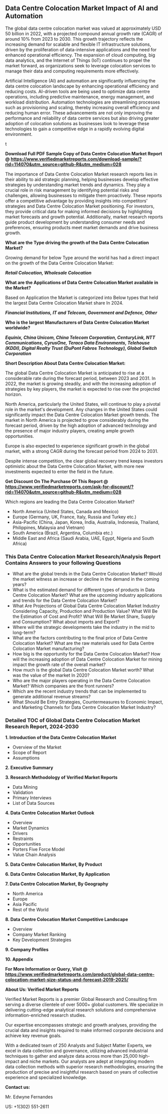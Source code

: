 <h2>Data Centre Colocation Market Impact of AI and Automation</h2><p>The global data centre colocation market was valued at approximately USD 50 billion in 2022, with a projected compound annual growth rate (CAGR) of around 10% from 2023 to 2030. This growth trajectory reflects the increasing demand for scalable and flexible IT infrastructure solutions, driven by the proliferation of data-intensive applications and the need for enhanced operational efficiency. The expansion of cloud computing, big data analytics, and the Internet of Things (IoT) continues to propel the market forward, as organizations seek to leverage colocation services to manage their data and computing requirements more effectively.</p><p>Artificial Intelligence (AI) and automation are significantly influencing the data centre colocation landscape by enhancing operational efficiency and reducing costs. AI-driven tools are being used to optimize data centre operations, including predictive maintenance, energy management, and workload distribution. Automation technologies are streamlining processes such as provisioning and scaling, thereby increasing overall efficiency and reducing human error. These advancements are not only improving the performance and reliability of data centre services but also driving greater adoption of colocation solutions as businesses look to leverage these technologies to gain a competitive edge in a rapidly evolving digital environment.</p>t</p><p id="" class=""><strong>Download Full PDF Sample Copy of Data Centre Colocation Market Report @ <a href="https://www.verifiedmarketreports.com/download-sample/?rid=114070&utm_source=github-R&utm_medium=028" target="_blank">https://www.verifiedmarketreports.com/download-sample/?rid=114070&utm_source=github-R&utm_medium=028</a></strong></p><p>The importance of&nbsp;Data Centre Colocation Market research reports lies in their ability to aid strategic planning, helping businesses develop effective strategies by understanding market trends and dynamics. They play a crucial role in risk management by identifying potential risks and challenges, allowing businesses to mitigate them proactively. These reports offer a competitive advantage by providing insights into competitors' strategies and Data Centre Colocation Market positioning. For investors, they provide critical data for making informed decisions by highlighting market forecasts and growth potential. Additionally, market research reports guide product development by understanding consumer needs and preferences, ensuring products meet market demands and drive business growth.</p><p><strong>What are the&nbsp;Type driving the growth of the Data Centre Colocation Market?</strong></p><p id="" class="">Growing demand for below Type around the world has had a direct impact on the growth of the Data Centre Colocation Market:</p><em><strong>Retail Colocation, Wholesale Colocation</strong></em></p><strong>What are the&nbsp;Applications&nbsp;of Data Centre Colocation Market available in the Market?</strong></p><p id="" class="">Based on Application the Market is categorized into Below types that held the largest Data Centre Colocation Market share In 2024.</p><em><strong>Financial Institutions, IT and Telecom, Government and Defence, Other</strong></em></p><strong>Who is the largest Manufacturers of Data Centre Colocation Market worldwide?</strong></p><p><em><strong>Equinix, China Unicom, China Telecom Corporation, CenturyLink, NTT Communications, CyrusOne, Teraco Data Environments, Telehouse (KDDI), Digital Realty Trust (DuPont Fabros Technology), Global Switch Corporation</strong></em></p><p id="" class=""><strong>Short Description About Data Centre Colocation Market:</strong></p><p>The global Data Centre Colocation Market is anticipated to rise at a considerable rate during the forecast period, between 2023 and 2031. In 2022, the market is growing steadily, and with the increasing adoption of strategies by key players, the market is expected to rise over the projected horizon.</p><p>North America, particularly the United States, will continue to play a pivotal role in the market's development. Any changes in the United States could significantly impact the Data Centre Colocation Market growth trends. The market in North America is projected to grow considerably during the forecast period, driven by the high adoption of advanced technology and the presence of major industry players, creating ample growth opportunities.</p><p>Europe is also expected to experience significant growth in the global market, with a strong CAGR during the forecast period from 2024 to 2031.</p><p>Despite intense competition, the clear global recovery trend keeps investors optimistic about the Data Centre Colocation Market, with more new investments expected to enter the field in the future.</p><p id="" class=""><strong>Get Discount On The Purchase Of This Report @ <a href="https://www.verifiedmarketreports.com/ask-for-discount/?rid=114070&utm_source=github-R&utm_medium=028" target="_blank">https://www.verifiedmarketreports.com/ask-for-discount/?rid=114070&utm_source=github-R&utm_medium=028</a></strong></p>Which regions are leading the Data Centre Colocation Market?</p><ul><li>North America (United States, Canada and Mexico)</li><li>Europe (Germany, UK, France, Italy, Russia and Turkey etc.)</li><li>Asia-Pacific (China, Japan, Korea, India, Australia, Indonesia, Thailand, Philippines, Malaysia and Vietnam)</li><li>South America (Brazil, Argentina, Columbia etc.)</li><li>Middle East and Africa (Saudi Arabia, UAE, Egypt, Nigeria and South Africa)</li></ul><h3 id="" class="">This Data Centre Colocation Market Research/Analysis Report Contains Answers to your following Questions</h3><ul><li>What are the global trends in the Data Centre Colocation Market? Would the market witness an increase or decline in the demand in the coming years?</li><li>What is the estimated demand for different types of products in Data Centre Colocation Market? What are the upcoming industry applications and trends for the Data Centre Colocation Market?</li><li>What Are Projections of Global Data Centre Colocation Market Industry Considering Capacity, Production and Production Value? What Will Be the Estimation of Cost and Profit? What Will Be Market Share, Supply and Consumption? What about imports and Export?</li><li>Where will the strategic developments take the industry in the mid to long-term?</li><li>What are the factors contributing to the final price of Data Centre Colocation Market? What are the raw materials used for Data Centre Colocation Market manufacturing?</li><li>How big is the opportunity for the Data Centre Colocation Market? How will the increasing adoption of Data Centre Colocation Market for mining impact the growth rate of the overall market?</li><li>How much is the global Data Centre Colocation Market worth? What was the value of the market In 2020?</li><li>Who are the major players operating in the Data Centre Colocation Market? Which companies are the front runners?</li><li>Which are the recent industry trends that can be implemented to generate additional revenue streams?</li><li>What Should Be Entry Strategies, Countermeasures to Economic Impact, and Marketing Channels for Data Centre Colocation Market Industry?</li></ul><h3 id="" class="">Detailed TOC of Global Data Centre Colocation Market Research Report, 2024-2030</h3><p id="" class=""><strong>1. Introduction of the Data Centre Colocation Market</strong></p><ul><li>Overview of the Market</li><li>Scope of Report</li><li>Assumptions</li></ul><p id="" class=""><strong>2. Executive Summary</strong></p><p id="" class=""><strong>3. Research Methodology of Verified Market Reports</strong></p><ul><li>Data Mining</li><li>Validation</li><li>Primary Interviews</li><li>List of Data Sources</li></ul><p id="" class=""><strong>4. Data Centre Colocation Market Outlook</strong></p><ul><li>Overview</li><li>Market Dynamics</li><li>Drivers</li><li>Restraints</li><li>Opportunities</li><li>Porters Five Force Model</li><li>Value Chain Analysis</li></ul><p id="" class=""><strong>5. Data Centre Colocation Market, By Product</strong></p><p id="" class=""><strong>6. Data Centre Colocation Market, By Application</strong></p><p id="" class=""><strong>7. Data Centre Colocation Market, By Geography</strong></p><ul><li>North America</li><li>Europe</li><li>Asia Pacific</li><li>Rest of the World</li></ul><p id="" class=""><strong>8. Data Centre Colocation Market Competitive Landscape</strong></p><ul><li>Overview</li><li>Company Market Ranking</li><li>Key Development Strategies</li></ul><p id="" class=""><strong>9. Company Profiles</strong></p><p id="" class=""><strong>10. Appendix</strong></p><p id="" class=""><strong>For More Information or Query, Visit @ <a href="https://www.verifiedmarketreports.com/product/global-data-centre-colocation-market-size-status-and-forecast-2019-2025/" target="_blank">https://www.verifiedmarketreports.com/product/global-data-centre-colocation-market-size-status-and-forecast-2019-2025/</a></strong></p><p id="" class=""><strong>About Us: Verified Market Reports</strong></p><p id="" class="">Verified Market Reports is a premier Global Research and Consulting firm serving a diverse clientele of over 5000+ global customers. We specialize in delivering cutting-edge analytical research solutions and comprehensive information-enriched research studies.</p><p id="" class="">Our expertise encompasses strategic and growth analyses, providing the crucial data and insights required to make informed corporate decisions and achieve key revenue goals.</p><p id="" class="">With a dedicated team of 250 Analysts and Subject Matter Experts, we excel in data collection and governance, utilizing advanced industrial techniques to gather and analyze data across more than 25,000 high-impact and niche markets. Our analysts are adept at integrating modern data collection methods with superior research methodologies, ensuring the production of precise and insightful research based on years of collective experience and specialized knowledge.</p><p id="" class=""><strong>Contact us:</strong></p><p id="" class="">Mr. Edwyne Fernandes</p><p id="" class="">US: +1(302) 551-2611</p>